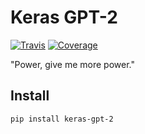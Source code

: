 # Keras GPT-2

[![Travis](https://travis-ci.org/CyberZHG/keras-gpt-2.svg)](https://travis-ci.org/CyberZHG/keras-gpt-2)
[![Coverage](https://coveralls.io/repos/github/CyberZHG/keras-gpt-2/badge.svg?branch=master)](https://coveralls.io/github/CyberZHG/keras-gpt-2)

"Power, give me more power."

## Install

```bash
pip install keras-gpt-2
```
